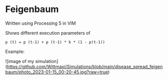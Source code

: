 # Feigenbaum

Written using Processing 5 in VIM

Shows different execution parameters of 

```
p (t) = p (t-1) + p (t-1) * k * (1 - p(t-1))
```

Example: 

![image of my simulation] (https://github.com/Wittmaxi/Simulations/blob/main/disease_spread_feigenbaum/photo_2023-01-15_00-20-45.jpg?raw=true)
